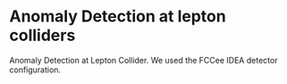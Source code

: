 # Anomaly Detection at lepton colliders 


Anomaly Detection at Lepton Collider. We used the FCCee IDEA detector configuration.

